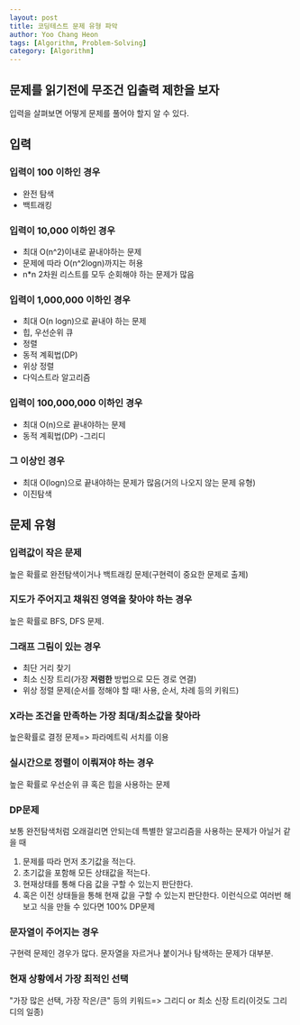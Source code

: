 ```yaml
---
layout: post
title: 코딩테스트 문제 유형 파악
author: Yoo Chang Heon
tags: [Algorithm, Problem-Solving]
category: [Algorithm]
---
```


## 문제를 읽기전에 무조건 입출력 제한을 보자

입력을 살펴보면 어떻게 문제를 풀어야 할지 알 수 있다.

## 입력

### 입력이 100 이하인 경우

- 완전 탐색
- 백트래킹

### 입력이 10,000 이하인 경우

- 최대 O(n^2)이내로 끝내야하는 문제
- 문제에 따라 O(n^2logn)까지는 허용
- n\*n 2차원 리스트를 모두 순회해야 하는 문제가 많음

### 입력이 1,000,000 이하인 경우

- 최대 O(n logn)으로 끝내야 하는 문제
- 힙, 우선순위 큐
- 정렬
- 동적 계획법(DP)
- 위상 정렬
- 다익스트라 알고리즘

### 입력이 100,000,000 이하인 경우

- 최대 O(n)으로 끝내야하는 문제
- 동적 계획법(DP) -그리디

### 그 이상인 경우

- 최대 O(logn)으로 끝내야하는 문제가 많음(거의 나오지 않는 문제 유형)
- 이진탐색

## 문제 유형

### 입력값이 작은 문제

높은 확률로 완전탐색이거나 백트래킹 문제(구현력이 중요한 문제로 출제)

### 지도가 주어지고 채워진 영역을 찾아야 하는 경우

높은 확률로 BFS, DFS 문제.

### 그래프 그림이 있는 경우

- 최단 거리 찾기
- 최소 신장 트리(가장 <b>저렴한</b> 방법으로 모든 경로 연결)
- 위상 정렬 문제(순서를 정해야 할 때! 사용, 순서, 차례 등의 키워드)

### X라는 조건을 만족하는 가장 최대/최소값을 찾아라

높은확률로 결정 문제=> 파라메트릭 서치를 이용

### 실시간으로 정렬이 이뤄져야 하는 경우

높은 확률로 우선순위 큐 혹은 힙을 사용하는 문제

### DP문제

보통 완전탐색처럼 오래걸리면 안되는데 특별한 알고리즘을 사용하는 문제가 아닐거 같을 때

1. 문제를 따라 먼저 초기값을 적는다.
2. 초기값을 포함해 모든 상태값을 적는다.
3. 현재상태를 통해 다음 값을 구할 수 있는지 판단한다.
4. 혹은 이전 상태들을 통해 현재 값을 구할 수 있는지 판단한다. 이런식으로 여러번 해보고 식을 만들 수 있다면 100% DP문제

### 문자열이 주어지는 경우

구현력 문제인 경우가 많다. 문자열을 자르거나 붙이거나 탐색하는 문제가 대부분.

### 현재 상황에서 가장 최적인 선택

"가장 많은 선택, 가장 작은/큰" 등의 키워드=> 그리디 or 최소 신장 트리(이것도 그리디의 일종)
